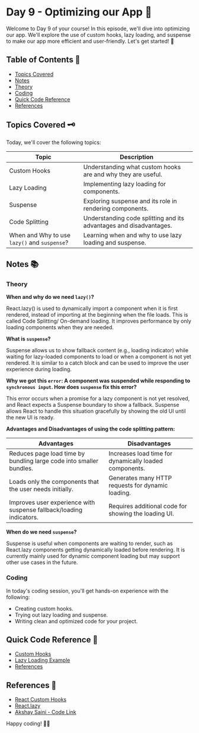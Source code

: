 # Day 9 - Optimizing our App 🚀

Welcome to Day 9 of your course! In this episode, we'll dive into optimizing our app. We'll explore the use of custom hooks, lazy loading, and suspense to make our app more efficient and user-friendly. Let's get started! 🌟

## Table of Contents 📑

- [Topics Covered](#topics-covered)
- [Notes](#notes)
- [Theory](#theory)
- [Coding](#coding)
- [Quick Code Reference](#quick-code-reference)
- [References](#references)

## Topics Covered 🗝️

Today, we'll cover the following topics:

| Topic                                  | Description                                      |
| -------------------------------------- | ------------------------------------------------ |
| Custom Hooks                           | Understanding what custom hooks are and why they are useful. |
| Lazy Loading                           | Implementing lazy loading for components.       |
| Suspense                               | Exploring suspense and its role in rendering components. |
| Code Splitting                         | Understanding code splitting and its advantages and disadvantages. |
| When and Why to use `lazy()` and `suspense`? | Learning when and why to use lazy loading and suspense. |

## Notes 📚

### Theory

**When and why do we need `lazy()`?**

React.lazy() is used to dynamically import a component when it is first rendered, instead of importing at the beginning when the file loads. This is called Code Splitting/ On-demand loading. It improves performance by only loading components when they are needed.

**What is `suspense`?**

Suspense allows us to show fallback content (e.g., loading indicator) while waiting for lazy-loaded components to load or when a component is not yet rendered. It is similar to a catch block and can be used to improve the user experience during loading.

**Why we got this `error`: A component was suspended while responding to `synchronous input`. How does `suspense` fix this error?**

This error occurs when a promise for a lazy component is not yet resolved, and React expects a Suspense boundary to show a fallback. Suspense allows React to handle this situation gracefully by showing the old UI until the new UI is ready.

**Advantages and Disadvantages of using the code splitting pattern:**

| Advantages                                | Disadvantages                                 |
| ----------------------------------------- | -------------------------------------------- |
| Reduces page load time by bundling large code into smaller bundles. | Increases load time for dynamically loaded components. |
| Loads only the components that the user needs initially. | Generates many HTTP requests for dynamic loading. |
| Improves user experience with suspense fallback/loading indicators. | Requires additional code for showing the loading UI. |

**When do we need `suspense`?**

Suspense is useful when components are waiting to render, such as React.lazy components getting dynamically loaded before rendering. It is currently mainly used for dynamic component loading but may support other use cases in the future.

### Coding

In today's coding session, you'll get hands-on experience with the following:

- Creating custom hooks.
- Trying out lazy loading and suspense.
- Writing clean and optimized code for your project.

## Quick Code Reference 📝

- [Custom Hooks](utils/useRestaurantMenu.js)
- [Lazy Loading Example](App.js)
- [References](References)

## References 📖

- [React Custom Hooks](https://reactjs.org/docs/hooks-custom.html)
- [React.lazy](https://reactjs.org/docs/code-splitting.html#reactlazy)
- [Akshay Saini - Code Link](https://github.com/akshaysaini96/react-food-delivery-app)

Happy coding! 🚀✨
